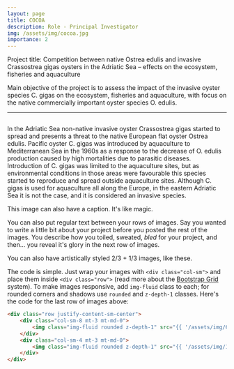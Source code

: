 ```yaml
---
layout: page
title: COCOA
description: Role - Principal Investigator
img: /assets/img/cocoa.jpg
importance: 2
---
```

Project title: Competition between native Ostrea edulis and invasive Crassostrea gigas oysters in the Adriatic Sea – effects on the ecosystem, fisheries and aquaculture

Main objective of the project is to assess the impact of the invasive oyster species C. gigas on the ecosystem, fisheries and aquaculture, with focus on the native commercially important oyster species O. edulis.

---

<div class="row">
    <div class="col-sm mt-3 mt-md-0">
        <img class="img-fluid rounded z-depth-1" src="{{ '/assets/img/cocoa1.jpg' | relative_url }}" alt="" title="example image"/>
    </div>
    <div class="col-sm mt-3 mt-md-0">
        <img class="img-fluid rounded z-depth-1" src="{{ '/assets/img/cocoa2.jpg' | relative_url }}" alt="" title="example image"/>
    </div>
</div>

In the Adriatic Sea non-native invasive oyster Crassostrea gigas started to spread and presents a threat to the native European flat oyster Ostrea edulis. Pacific oyster C. gigas was introduced by aquaculture to Mediterranean Sea in the 1960s as a response to the decrease of O. edulis production caused by high mortalities due to parasitic diseases. Introduction of C. gigas was limited to the aquaculture sites, but as environmental conditions in those areas were favourable this species started to reproduce and spread outside aquaculture sites. Although C. gigas is used for aquaculture all along the Europe, in the eastern Adriatic Sea it is not the case, and it is considered an invasive species.

<div class="row">
    <div class="col-sm mt-3 mt-md-0">
        <img class="img-fluid rounded z-depth-1" src="{{ '/assets/img/cocoa3.jpg' | relative_url }}" alt="" title="example image"/>
    </div>
</div>
<div class="caption">
    This image can also have a caption. It's like magic.
</div>

You can also put regular text between your rows of images.
Say you wanted to write a little bit about your project before you posted the rest of the images.
You describe how you toiled, sweated, *bled* for your project, and then... you reveal it's glory in the next row of images.


<div class="row justify-content-sm-center">
    <div class="col-sm-8 mt-3 mt-md-0">
        <img class="img-fluid rounded z-depth-1" src="{{ '/assets/img/6.jpg' | relative_url }}" alt="" title="example image"/>
    </div>
    <div class="col-sm-4 mt-3 mt-md-0">
        <img class="img-fluid rounded z-depth-1" src="{{ '/assets/img/11.jpg' | relative_url }}" alt="" title="example image"/>
    </div>
</div>
<div class="caption">
    You can also have artistically styled 2/3 + 1/3 images, like these.
</div>


The code is simple.
Just wrap your images with `<div class="col-sm">` and place them inside `<div class="row">` (read more about the <a href="https://getbootstrap.com/docs/4.4/layout/grid/" target="_blank">Bootstrap Grid</a> system).
To make images responsive, add `img-fluid` class to each; for rounded corners and shadows use `rounded` and `z-depth-1` classes.
Here's the code for the last row of images above:

```html
<div class="row justify-content-sm-center">
    <div class="col-sm-8 mt-3 mt-md-0">
        <img class="img-fluid rounded z-depth-1" src="{{ '/assets/img/6.jpg' | relative_url }}" alt="" title="example image"/>
    </div>
    <div class="col-sm-4 mt-3 mt-md-0">
        <img class="img-fluid rounded z-depth-1" src="{{ '/assets/img/11.jpg' | relative_url }}" alt="" title="example image"/>
    </div>
</div>
```
